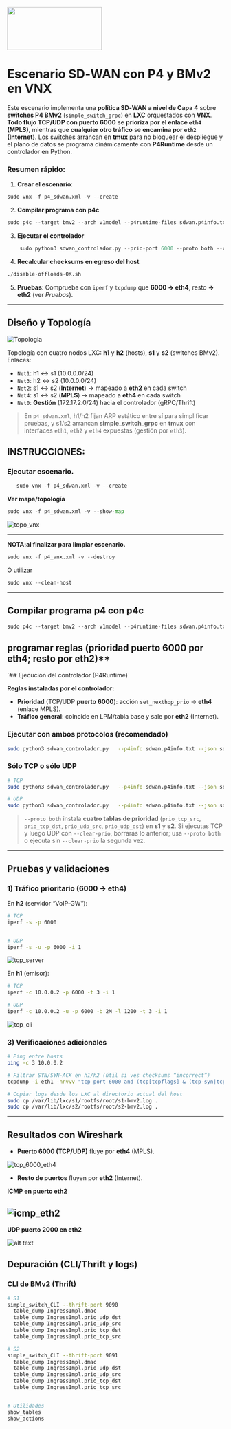 
<p align="left">
  <img src="Imagenes/LogoUPM.png"  width="220" height="100"
</p>



# Escenario SD‑WAN con P4 y BMv2 en VNX

Este escenario implementa una **política SD‑WAN a nivel de Capa 4** sobre **switches P4 BMv2** (`simple_switch_grpc`) en **LXC** orquestados con **VNX**. **Todo flujo TCP/UDP con puerto 6000** se **prioriza por el enlace `eth4` (MPLS)**, mientras que **cualquier otro tráfico** se **encamina por `eth2` (Internet)**. Los switches arrancan en **tmux** para no bloquear el despliegue y el plano de datos se programa dinámicamente con **P4Runtime** desde un controlador en Python.

### Resumen rápido:

1) **Crear el escenario**: 

```python
sudo vnx -f p4_sdwan.xml -v --create
```

2) **Compilar programa con p4c**

```python
sudo p4c --target bmv2 --arch v1model --p4runtime-files sdwan.p4info.txt sdwan.p4
```

3) **Ejecutar el controlador**

```python
    sudo python3 sdwan_controlador.py --prio-port 6000 --proto both --clear-prio
```

4) **Recalcular checksums en egreso del host** 

```python
./disable-offloads-OK.sh
```

5) **Pruebas**:  Comprueba con `iperf` y `tcpdump` que **6000 → eth4**, resto **→ eth2** (ver _Pruebas_).

---


## Diseño y Topología

![Topologia](Imagenes/Propuesta1-SD-WAN1-180.drawio.svg)


Topología con cuatro nodos LXC: **h1** y **h2** (hosts), **s1** y **s2** (switches BMv2).  
Enlaces:
- `Net1`: h1 ↔ s1 (10.0.0.0/24)
- `Net3`: h2 ↔ s2 (10.0.0.0/24)
- `Net2`: s1 ↔ s2 (**Internet**) → mapeado a **eth2** en cada switch
- `Net4`: s1 ↔ s2 (**MPLS**) → mapeado a **eth4** en cada switch
- `Net0`: **Gestión** (172.17.2.0/24) hacia el controlador (gRPC/Thrift)

> En `p4_sdwan.xml`, h1/h2 fijan ARP estático entre sí para simplificar pruebas, y s1/s2 arrancan **simple_switch_grpc** en **tmux** con interfaces `eth1`, `eth2` y `eth4` expuestas (gestión por `eth3`).

## INSTRUCCIONES:

### Ejecutar escenario.

```python
   sudo vnx -f p4_sdwan.xml -v --create 
```


**Ver mapa/topología**

```python
sudo vnx -f p4_sdwan.xml -v --show-map

```
![topo_vnx](Imagenes/Topologia_vnx.png)


---

**NOTA:al finalizar para limpiar escenario.**

```python
sudo vnx -f p4_vnx.xml -v --destroy 


```
O utilizar 

```python
sudo vnx --clean-host

```

---


## Compilar programa p4 con p4c

```python
sudo p4c --target bmv2 --arch v1model --p4runtime-files sdwan.p4info.txt sdwan.p4
```


## programar reglas (prioridad puerto 6000 por eth4; resto por eth2)**  

`## Ejecución del controlador (P4Runtime)

**Reglas instaladas por el controlador:**
- **Prioridad** (TCP/UDP **puerto 6000**): acción `set_nexthop_prio` → **eth4** (enlace MPLS).
- **Tráfico general**: coincide en LPM/tabla base y sale por **eth2** (Internet).

### Ejecutar con ambos protocolos (recomendado)
```bash
sudo python3 sdwan_controlador.py   --p4info sdwan.p4info.txt --json sdwan.json   --s1-ip 172.17.2.1 --s2-ip 172.17.2.2   --s1-grpc 9559     --s2-grpc 9559   --prio-port 6000 --proto both
```

### Sólo TCP o sólo UDP
```bash
# TCP
sudo python3 sdwan_controlador.py   --p4info sdwan.p4info.txt --json sdwan.json   --s1-ip 172.17.2.1 --s2-ip 172.17.2.2   --s1-grpc 9559     --s2-grpc 9559   --prio-port 6000 --proto tcp

# UDP
sudo python3 sdwan_controlador.py   --p4info sdwan.p4info.txt --json sdwan.json   --s1-ip 172.17.2.1 --s2-ip 172.17.2.2   --s1-grpc 9559     --s2-grpc 9559   --prio-port 6000 --proto udp
```

> `--proto both` instala **cuatro tablas de prioridad** (`prio_tcp_src`, `prio_tcp_dst`, `prio_udp_src`, `prio_udp_dst`) en **s1** y **s2**. Si ejecutas TCP y luego UDP con `--clear-prio`, borrarás lo anterior; usa `--proto both` o ejecuta sin `--clear-prio` la segunda vez.

---

## Pruebas y validaciones

### 1) Tráfico **prioritario** (6000 → **eth4**)
En **h2** (servidor “VoIP‑GW”):
```bash
# TCP
iperf -s -p 6000


# UDP
iperf -s -u -p 6000 -i 1
```

![tcp_server](<Imagenes/TCP 6000/3 h2 server tcp.png>)




En **h1** (emisor):
```bash
# TCP
iperf -c 10.0.0.2 -p 6000 -t 3 -i 1

# UDP
iperf -c 10.0.0.2 -u -p 6000 -b 2M -l 1200 -t 3 -i 1
```

![tcp_cli](<Imagenes/TCP 6000/4 h1 cliente tcp.png>)




### 3) Verificaciones adicionales
```bash
# Ping entre hosts
ping -c 3 10.0.0.2

# Filtrar SYN/SYN-ACK en h1/h2 (útil si ves checksums “incorrect”)
tcpdump -i eth1 -nnvvv "tcp port 6000 and (tcp[tcpflags] & (tcp-syn|tcp-ack) != 0)"

# Copiar logs desde los LXC al directorio actual del host
sudo cp /var/lib/lxc/s1/rootfs/root/s1-bmv2.log .
sudo cp /var/lib/lxc/s2/rootfs/root/s2-bmv2.log .
```




---

## Resultados con Wireshark  


- **Puerto 6000 (TCP/UDP)** fluye por **eth4** (MPLS). 

![tcp_6000_eth4](<Imagenes/TCP 6000/1 s2-e4 TCP 6000.png>)



- **Resto de puertos** fluyen por **eth2** (Internet).

**ICMP en puerto eth2**

![icmp_eth2](<Imagenes/PING/5 s1-e2 wireshark.png>)
---

**UDP puerto 2000 en eth2**

![alt text](<Imagenes/UDP 2000/1 s1-e2.png>)

## Depuración (CLI/Thrift y logs)


### CLI de BMv2 (Thrift)
```bash
# S1
simple_switch_CLI --thrift-port 9090
  table_dump IngressImpl.dmac
  table_dump IngressImpl.prio_udp_dst
  table_dump IngressImpl.prio_udp_src
  table_dump IngressImpl.prio_tcp_dst
  table_dump IngressImpl.prio_tcp_src

# S2
simple_switch_CLI --thrift-port 9091
  table_dump IngressImpl.dmac
  table_dump IngressImpl.prio_udp_dst
  table_dump IngressImpl.prio_udp_src
  table_dump IngressImpl.prio_tcp_dst
  table_dump IngressImpl.prio_tcp_src


# Utilidades
show_tables
show_actions
```

